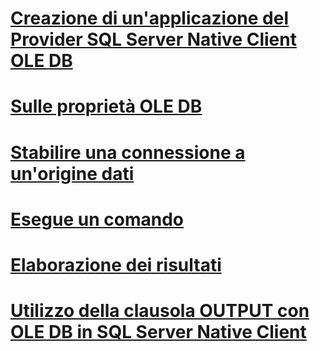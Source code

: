# [Creazione di un'applicazione del Provider SQL Server Native Client OLE DB](creating-a-sql-server-native-client-ole-db-provider-application.md)
# [Sulle proprietà OLE DB](about-ole-db-properties.md)
# [Stabilire una connessione a un'origine dati](establishing-a-connection-to-a-data-source.md)
# [Esegue un comando](executing-a-command.md)
# [Elaborazione dei risultati](processing-results.md)
# [Utilizzo della clausola OUTPUT con OLE DB in SQL Server Native Client](using-the-output-clause-with-ole-db-in-sql-server-native-client.md)
